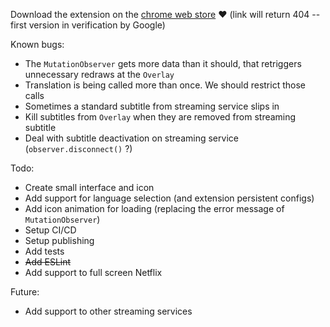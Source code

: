 Download the extension on the [chrome web store](https://chrome.google.com/webstore/detail/mophilpmoddkikifoloihkgcfofgmekj/preview?hl=en-GB&authuser=0) ♥ (link will return 404 -- first version in verification by Google)

Known bugs:
- The `MutationObserver` gets more data than it should, that retriggers unnecessary redraws at the `Overlay`
- Translation is being called more than once. We should restrict those calls
- Sometimes a standard subtitle from streaming service slips in
- Kill subtitles from `Overlay` when they are removed from streaming subtitle
- Deal with subtitle deactivation on streaming service (`observer.disconnect()` ?)

Todo:
- Create small interface and icon
- Add support for language selection (and extension persistent configs)
- Add icon animation for loading (replacing the error message of `MutationObserver`)
- Setup CI/CD
- Setup publishing
- Add tests
- ~~Add ESLint~~
- Add support to full screen Netflix

Future:
- Add support to other streaming services
